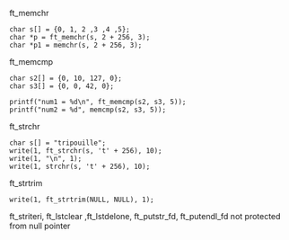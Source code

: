 ft_memchr

	char s[] = {0, 1, 2 ,3 ,4 ,5};
	char *p = ft_memchr(s, 2 + 256, 3);
	char *p1 = memchr(s, 2 + 256, 3);

ft_memcmp

	char s2[] = {0, 10, 127, 0};
	char s3[] = {0, 0, 42, 0};

	printf("num1 = %d\n", ft_memcmp(s2, s3, 5));
	printf("num2 = %d", memcmp(s2, s3, 5));

ft_strchr

	char s[] = "tripouille";
	write(1, ft_strchr(s, 't' + 256), 10);
	write(1, "\n", 1);
	write(1, strchr(s, 't' + 256), 10);
ft_strtrim

	write(1, ft_strtrim(NULL, NULL), 1);

ft_striteri, ft_lstclear ,ft_lstdelone, ft_putstr_fd, ft_putendl_fd
	not protected from null pointer
